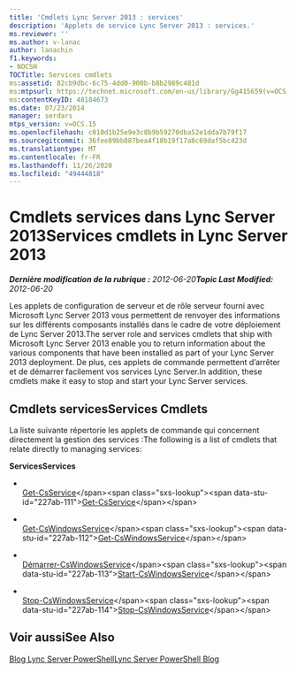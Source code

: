 ```yaml
---
title: 'Cmdlets Lync Server 2013 : services'
description: 'Applets de service Lync Server 2013 : services.'
ms.reviewer: ''
ms.author: v-lanac
author: lanachin
f1.keywords:
- NOCSH
TOCTitle: Services cmdlets
ms:assetid: 82cb9dbc-6c75-4dd0-900b-b8b2989c481d
ms:mtpsurl: https://technet.microsoft.com/en-us/library/Gg415659(v=OCS.15)
ms:contentKeyID: 48184673
ms.date: 07/23/2014
manager: serdars
mtps_version: v=OCS.15
ms.openlocfilehash: c010d1b25e9e3c8b9b59270dba52e1dda7b79f17
ms.sourcegitcommit: 36fee89bb887bea4f18b19f17a8c69daf5bc423d
ms.translationtype: MT
ms.contentlocale: fr-FR
ms.lasthandoff: 11/26/2020
ms.locfileid: "49444818"
---
```

# <a name="services-cmdlets-in-lync-server-2013"></a><span data-ttu-id="227ab-103">Cmdlets services dans Lync Server 2013</span><span class="sxs-lookup"><span data-stu-id="227ab-103">Services cmdlets in Lync Server 2013</span></span>

<div data-xmlns="http://www.w3.org/1999/xhtml">

<div class="topic" data-xmlns="http://www.w3.org/1999/xhtml" data-msxsl="urn:schemas-microsoft-com:xslt" data-cs="https://msdn.microsoft.com/">

<div data-asp="https://msdn2.microsoft.com/asp">



</div>

<div id="mainSection">

<div id="mainBody"><span data-ttu-id="227ab-104">

<span> </span></span><span class="sxs-lookup"><span data-stu-id="227ab-104">

<span> </span></span></span>

<span data-ttu-id="227ab-105">_**Dernière modification de la rubrique :** 2012-06-20_</span><span class="sxs-lookup"><span data-stu-id="227ab-105">_**Topic Last Modified:** 2012-06-20_</span></span>

<span data-ttu-id="227ab-106">Les applets de configuration de serveur et de rôle serveur fourni avec Microsoft Lync Server 2013 vous permettent de renvoyer des informations sur les différents composants installés dans le cadre de votre déploiement de Lync Server 2013.</span><span class="sxs-lookup"><span data-stu-id="227ab-106">The server role and services cmdlets that ship with Microsoft Lync Server 2013 enable you to return information about the various components that have been installed as part of your Lync Server 2013 deployment.</span></span> <span data-ttu-id="227ab-107">De plus, ces applets de commande permettent d’arrêter et de démarrer facilement vos services Lync Server.</span><span class="sxs-lookup"><span data-stu-id="227ab-107">In addition, these cmdlets make it easy to stop and start your Lync Server services.</span></span>

<div>

## <a name="services-cmdlets"></a><span data-ttu-id="227ab-108">Cmdlets services</span><span class="sxs-lookup"><span data-stu-id="227ab-108">Services Cmdlets</span></span>

<span data-ttu-id="227ab-109">La liste suivante répertorie les applets de commande qui concernent directement la gestion des services :</span><span class="sxs-lookup"><span data-stu-id="227ab-109">The following is a list of cmdlets that relate directly to managing services:</span></span>

<span data-ttu-id="227ab-110">**Services**</span><span class="sxs-lookup"><span data-stu-id="227ab-110">**Services**</span></span>

  - <span></span>  
    <span data-ttu-id="227ab-111">[Get-CsService](https://technet.microsoft.com/library/Gg413038(v=OCS.15))</span><span class="sxs-lookup"><span data-stu-id="227ab-111">[Get-CsService](https://technet.microsoft.com/library/Gg413038(v=OCS.15))</span></span>

<!-- end list -->

  - <span></span>  
    <span data-ttu-id="227ab-112">[Get-CsWindowsService](https://technet.microsoft.com/library/Gg398803(v=OCS.15))</span><span class="sxs-lookup"><span data-stu-id="227ab-112">[Get-CsWindowsService](https://technet.microsoft.com/library/Gg398803(v=OCS.15))</span></span>

  - <span></span>  
    <span data-ttu-id="227ab-113">[Démarrer-CsWindowsService](https://technet.microsoft.com/library/Gg398561(v=OCS.15))</span><span class="sxs-lookup"><span data-stu-id="227ab-113">[Start-CsWindowsService](https://technet.microsoft.com/library/Gg398561(v=OCS.15))</span></span>

  - <span></span>  
    <span data-ttu-id="227ab-114">[Stop-CsWindowsService](https://technet.microsoft.com/library/Gg398426(v=OCS.15))</span><span class="sxs-lookup"><span data-stu-id="227ab-114">[Stop-CsWindowsService](https://technet.microsoft.com/library/Gg398426(v=OCS.15))</span></span>

</div>

<div>

## <a name="see-also"></a><span data-ttu-id="227ab-115">Voir aussi</span><span class="sxs-lookup"><span data-stu-id="227ab-115">See Also</span></span>


[<span data-ttu-id="227ab-116">Blog Lync Server PowerShell</span><span class="sxs-lookup"><span data-stu-id="227ab-116">Lync Server PowerShell Blog</span></span>](https://go.microsoft.com/fwlink/p/?linkid=203150)  
  

<span data-ttu-id="227ab-117"></div>

</div>

<span> </span>

</div>

</div>

</span><span class="sxs-lookup"><span data-stu-id="227ab-117"></div>

</div>

<span> </span>

</div>

</div>

</span></span></div>

